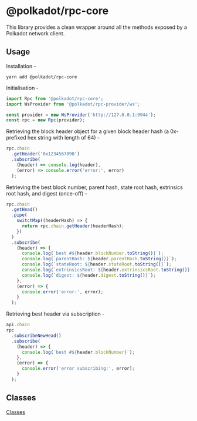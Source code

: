 # @polkadot/rpc-core

This library provides a clean wrapper around all the methods exposed by a Polkadot network client.

## Usage

Installation -

```
yarn add @polkadot/rpc-core
```

Initialisation -

```js
import Rpc from '@polkadot/rpc-core';
import WsProvider from '@polkadot/rpc-provider/ws';

const provider = new WsProvider('http://127.0.0.1:9944');
const rpc = new Rpc(provider);
```

Retrieving the block header object for a given block header hash (a 0x-prefixed hex string with length of 64) -

```js
rpc.chain
  .getHeader('0x1234567890')
  .subscribe(
    (header) => console.log(header),
    (error) => console.error('error:', error)
  );
```

Retrieving the best block number, parent hash, state root hash, extrinsics root hash, and digest (once-off) -

```js
rpc.chain
  .getHead()
  .pipe(
    switchMap((headerHash) => {
      return rpc.chain.getHeader(headerHash);
    })
  )
  .subscribe(
    (header) => {
      console.log(`best #${header.blockNumber.toString()}`);
      console.log(`parentHash: ${header.parentHash.toString()}`);
      console.log(`stateRoot: ${header.stateRoot.toString()}`);
      console.log(`extrinsicsRoot: ${header.extrinsicsRoot.toString()}`);
      console.log(`digest: ${header.digest.toString()}`);
    },
    (error) => {
      console.error('error:', error);
    }
  );
```

Retrieving best header via subscription -

```js
api.chain
rpc
  .subscribeNewHead()
  .subscribe(
    (header) => {
      console.log(`best #${header.blockNumber}`);
    },
    (error) => {
      console.error('error subscribing:', error);
    }
  );
```

## Classes

[Classes](SUMMARY.md)